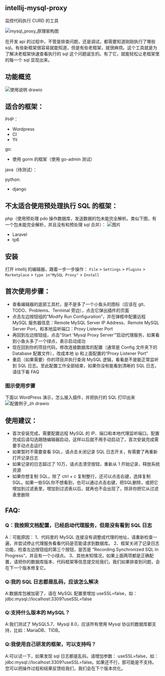 ## intellij-mysql-proxy
监控代码执行 CURD 的工具

![mysql_proxy_原理架构图](https://github.com/huangcong12/intellij-mysql-proxy/assets/2867782/d4d0358a-842a-4feb-9466-5193e43f9eb2)

在开发 api 的过程中，不管是排查问题，还是调试，都需要知道刚刚执行了哪些 sql。有些新框架很容易就能知道，但是有些老框架，就很麻烦。这个工具就是为了解决老框架快速查看执行的 sql 这个问题诞生的。有了它，就能轻松让老框架里的每一个 sql 显现出来。

## 功能概览
![使用说明 drawio](https://github.com/huangcong12/intellij-mysql-proxy/assets/2867782/4c8a97b3-601a-4b08-ab9b-9341f76d518b)

## 适合的框架：
PHP：
- Wordpress
-  CI
-  Yii

go:
- 使用 gorm 的框架（使用 go-admin 测试）

java（待测试）：    

python:
- django

## 不太适合使用预处理执行 SQL 的框架：
php（使用预处理 pdo 操作数据库，发送数据的包未能完全解析。类似下图，有一个包未能完全解析，并且没有和预处理 sql 合并）：
![图片](https://github.com/huangcong12/huangcong12.github.io/assets/2867782/7bb0714a-485a-4613-8828-45438c983fad)
- Laravel
- tp6

## 安装
打开 intellij 的编辑器，跟着一步一步操作：
`File` > `Settings` > `Plugins` > `Marketplace` > `type in"MySQL Proxy"` > `Install`

## 首次使用步骤：
- 查看编辑器的底部工具栏，是不是多了一个小鱼头的图标（应该在 git、TODO、Problems、Terminal 旁边），点击它弹出插件的页面
- 点击左边按钮组的“Modify Run Configuration”，并在弹框中配置远程 MySQL 服务器信息：Remote MySQL Server IP Address、Remote MySQL Server Port，和本地监听端口：Proxy Listener Port
- 再回到左边按钮组，点击“Start 'Mysql Proxy Server'”启动代理服务，如果看到小鱼头多了一个绿点，表示启动成功
- 现在回到你的项目代码，修改连接数据库的配置（通常是 Config 文件夹下的 Database 配置文件），改成本地 ip 和上面配置的“Proxy Listener Port”
- 重启（如果需要）你的项目并执行查询 MySQL 逻辑，看看是不是能正常监听到 SQL 日志。至此配置工作全部结束，如果你没有能看到清晰的 SQL 日志，请往下看 FAQ

### 图示使用步骤
下面以 WordPress 演示，怎么接入插件，并把执行的 SQL 打印出来
![配置例子_zh drawio](https://github.com/huangcong12/huangcong12.github.io/assets/2867782/0fa8e732-b1d9-4c7c-9d3b-87a608f85bdf)

## 使用建议：
- 首次安装完成，需要配置远程 MySQL 的 IP、端口和本地代理监听端口。配置完成后请勾选跟随编辑器启动，这样以后就不用手动启动了，首次安装完成需要手动点击运行
- 如果暂时不需要查看 SQL，请点击关闭记录 SQL 日志开关，有需要了再重新打开记录日志
- 如果记录的日志超过了 10万，请点击清空按钮，重新从 1 开始记录，释放系统资源
- 如果你想复制 SQL，除了 ctrl + c 复制整行，还可以点击右键，选择复制SQL。如果一些SQL你不想看到，也可以通过点击右键，把SQL删除，或把它增加到过滤表里，增加到过滤表以后，就再也不会出现了，除非你把它从过滤表里删除

## FAQ:
### Q：我按照文档配置，已经启动代理服务，但是没有看到 SQL 日志
A：可能原因：
1、代码里的 MySQL 连接没有调整成代理的地址，请重新检查一遍，并尝试停止代理服务看看代码是否能请求到数据库。
2、框架关闭了记录日志功能，检查左边按钮组的第三个按钮，是否是 “Recording Synchronized SQL In Progress”，并且有一个小绿点。
3、其他未知情况，如果上面两项都是正确配置，请把你的数据库版本、代码框架等信息提交给我们，我们如果排查到问题，会在下一个版本修复它。

### Q:我的 SQL 日志都是乱码，应该怎么解决
A:数据库包被加密了，请在 MySQL 配置里增加 useSSL=false，如：jdbc:mysql://localhost:3309?useSSL=false

### Q:支持什么版本的 MySQL？
A:我们测试了 MySQL5.7、Mysql 8.0，应该所有使用 Mysql 协议的数据库都支持，比如：MariaDB、TIDB。

### Q:我使用自己研发的框架，可以支持吗？
A:可以试一下，如果发现 sql 日志都是乱码，请增加参数： useSSL=false，如：jdbc:mysql://localhost:3309?useSSL=false。如果还不行，那可能是不支持。您可以把操作过程和结果反馈给我们，我们会在下个版本优化。

